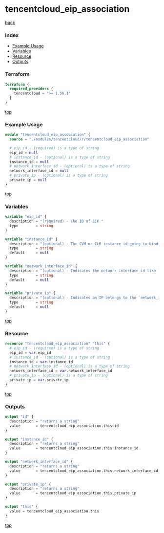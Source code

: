 # tencentcloud_eip_association

[back](../tencentcloud.md)

### Index

- [Example Usage](#example-usage)
- [Variables](#variables)
- [Resource](#resource)
- [Outputs](#outputs)

### Terraform

```terraform
terraform {
  required_providers {
    tencentcloud = ">= 1.56.1"
  }
}
```

[top](#index)

### Example Usage

```terraform
module "tencentcloud_eip_association" {
  source = "./modules/tencentcloud/r/tencentcloud_eip_association"

  # eip_id - (required) is a type of string
  eip_id = null
  # instance_id - (optional) is a type of string
  instance_id = null
  # network_interface_id - (optional) is a type of string
  network_interface_id = null
  # private_ip - (optional) is a type of string
  private_ip = null
}
```

[top](#index)

### Variables

```terraform
variable "eip_id" {
  description = "(required) - The ID of EIP."
  type        = string
}

variable "instance_id" {
  description = "(optional) - The CVM or CLB instance id going to bind with the EIP. This field is conflict with `network_interface_id` and `private_ip fields`."
  type        = string
  default     = null
}

variable "network_interface_id" {
  description = "(optional) - Indicates the network interface id like `eni-xxxxxx`. This field is conflict with `instance_id`."
  type        = string
  default     = null
}

variable "private_ip" {
  description = "(optional) - Indicates an IP belongs to the `network_interface_id`. This field is conflict with `instance_id`."
  type        = string
  default     = null
}
```

[top](#index)

### Resource

```terraform
resource "tencentcloud_eip_association" "this" {
  # eip_id - (required) is a type of string
  eip_id = var.eip_id
  # instance_id - (optional) is a type of string
  instance_id = var.instance_id
  # network_interface_id - (optional) is a type of string
  network_interface_id = var.network_interface_id
  # private_ip - (optional) is a type of string
  private_ip = var.private_ip
}
```

[top](#index)

### Outputs

```terraform
output "id" {
  description = "returns a string"
  value       = tencentcloud_eip_association.this.id
}

output "instance_id" {
  description = "returns a string"
  value       = tencentcloud_eip_association.this.instance_id
}

output "network_interface_id" {
  description = "returns a string"
  value       = tencentcloud_eip_association.this.network_interface_id
}

output "private_ip" {
  description = "returns a string"
  value       = tencentcloud_eip_association.this.private_ip
}

output "this" {
  value = tencentcloud_eip_association.this
}
```

[top](#index)